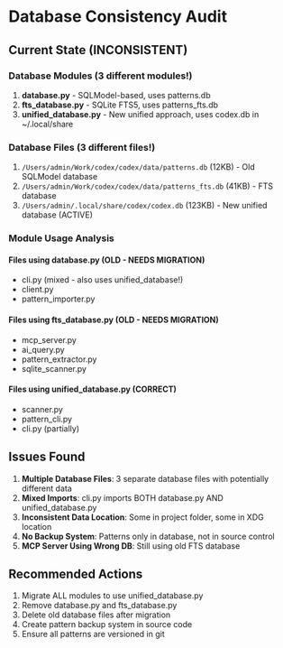 # Database Consistency Audit

## Current State (INCONSISTENT)

### Database Modules (3 different modules!)
1. **database.py** - SQLModel-based, uses patterns.db
2. **fts_database.py** - SQLite FTS5, uses patterns_fts.db  
3. **unified_database.py** - New unified approach, uses codex.db in ~/.local/share

### Database Files (3 different files!)
1. `/Users/admin/Work/codex/codex/data/patterns.db` (12KB) - Old SQLModel database
2. `/Users/admin/Work/codex/codex/data/patterns_fts.db` (41KB) - FTS database
3. `/Users/admin/.local/share/codex/codex.db` (123KB) - New unified database (ACTIVE)

### Module Usage Analysis

#### Files using database.py (OLD - NEEDS MIGRATION)
- cli.py (mixed - also uses unified_database!)
- client.py
- pattern_importer.py

#### Files using fts_database.py (OLD - NEEDS MIGRATION)
- mcp_server.py
- ai_query.py
- pattern_extractor.py
- sqlite_scanner.py

#### Files using unified_database.py (CORRECT)
- scanner.py
- pattern_cli.py
- cli.py (partially)

## Issues Found

1. **Multiple Database Files**: 3 separate database files with potentially different data
2. **Mixed Imports**: cli.py imports BOTH database.py AND unified_database.py
3. **Inconsistent Data Location**: Some in project folder, some in XDG location
4. **No Backup System**: Patterns only in database, not in source control
5. **MCP Server Using Wrong DB**: Still using old FTS database

## Recommended Actions

1. Migrate ALL modules to use unified_database.py
2. Remove database.py and fts_database.py
3. Delete old database files after migration
4. Create pattern backup system in source code
5. Ensure all patterns are versioned in git